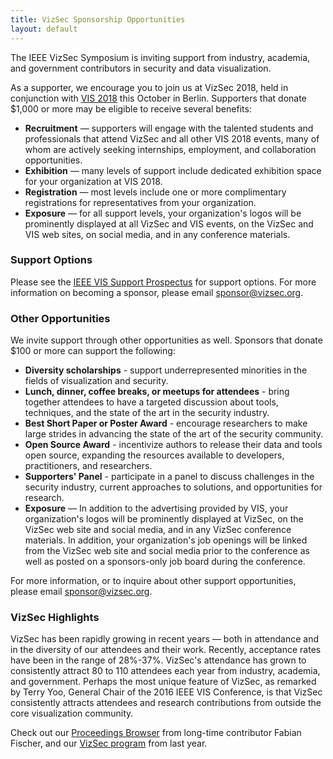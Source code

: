 ```yaml
---
title: VizSec Sponsorship Opportunities
layout: default
---
```


The IEEE VizSec Symposium is inviting support from industry, academia, and government contributors in security and data visualization.

As a supporter, we encourage you to join us at VizSec 2018, held in conjunction with <a href="http://ieeevis.org">VIS 2018</a> this October in Berlin. Supporters that donate $1,000 or more may be eligible to receive several benefits:

* <strong>Recruitment</strong> — supporters will engage with the talented students and professionals that attend VizSec and all other VIS 2018 events, many of whom are actively seeking internships, employment, and collaboration opportunities.
* <strong>Exhibition</strong> — many levels of support include dedicated exhibition space for your organization at VIS 2018.
* <strong>Registration</strong> — most levels include one or more complimentary registrations for representatives from your organization.
* <strong>Exposure</strong> — for all support levels, your organization's logos will be prominently displayed at all VizSec and VIS events, on the VizSec and VIS web sites, on social media, and in any conference materials.


### Support Options

Please see the <a href="http://ieeevis.org/year/2018/info/exhibition/VIS_Supporters_Prospectus_2018.pdf">IEEE VIS Support Prospectus</a> for support options. For more information on becoming a sponsor, please email <a href="mailto:sponsor@vizsec.org">sponsor@vizsec.org</a>.


### Other Opportunities

We invite support through other opportunities as well. Sponsors that donate $100 or more can support the following:

* <strong>Diversity scholarships</strong> - support underrepresented minorities in the fields of visualization and security.
* <strong>Lunch, dinner, coffee breaks, or meetups for attendees</strong> - bring together attendees to have a targeted discussion about tools, techniques, and the state of the art in the security industry.
* <strong>Best Short Paper or Poster Award</strong> - encourage researchers to make large strides in advancing the state of the art of the security community.
* <strong>Open Source Award</strong> - incentivize authors to release their data and tools open source, expanding the resources available to developers, practitioners, and researchers.
* <strong>Supporters' Panel</strong> - participate in a panel to discuss challenges in the security industry, current approaches to solutions, and opportunities for research.
* <strong>Exposure</strong> — In addition to the advertising provided by VIS, your organization's logos will be prominently displayed at VizSec, on the VizSec web site and social media, and in any VizSec conference materials. In addition, your organization's job openings will be linked from the VizSec web site and social media prior to the conference as well as posted on a sponsors-only job board during the conference.

For more information, or to inquire about other support opportunities, please email <a href="mailto:sponsor@vizsec.org">sponsor@vizsec.org</a>.


### VizSec Highlights

VizSec has been rapidly growing in recent years — both in attendance and in the diversity of our attendees and their work. Recently, acceptance rates have been in the range of 28%-37%. VizSec's attendance has grown to consistently attract 80 to 110 attendees each year from industry, academia, and government. Perhaps the most unique feature of VizSec, as remarked by Terry Yoo, General Chair of the 2016 IEEE VIS Conference, is that VizSec consistently attracts attendees and research contributions from outside the core visualization community.

Check out our <a href="http://vizsec.dbvis.de">Proceedings Browser</a> from long-time contributor Fabian Fischer, and our <a href="http://vizsec.org/vizsec2017/">VizSec program</a> from last year.